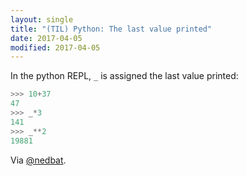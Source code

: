 ```yaml
---
layout: single
title: "(TIL) Python: The last value printed"
date: 2017-04-05
modified: 2017-04-05
---
```


In the python REPL, `_` is assigned the last value printed:

```python
>>> 10+37
47
>>> _*3
141
>>> _**2
19881
```

Via [@nedbat](https://twitter.com/nedbat/status/838822902933893122).
